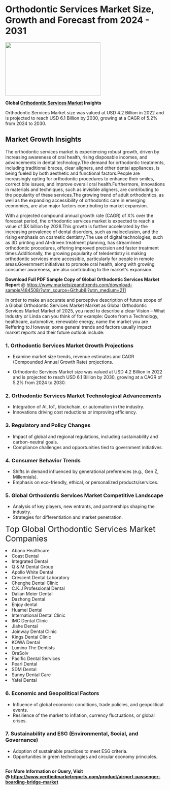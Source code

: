 <H1>Orthodontic Services Market Size, Growth and Forecast from 2024 - 2031</H1><img class="aligncenter size-medium wp-image-584254" src="https://thirdeyenews.in/wp-content/uploads/2024/09/Global-Market-Research-300x168.jpeg" alt="" width="300" height="168" /><p><strong>Global&nbsp;<a href="https://www.marketsizeandtrends.com/download-sample/484508/?utm_source=Github8j?utm_medium=211">Orthodontic Services Market</a> Insights</strong></p><p>Orthodontic Services Market size was valued at USD 4.2 Billion in 2022 and is projected to reach USD 6.1 Billion by 2030, growing at a CAGR of 5.2% from 2024 to 2030.</p><p><h2>Market Growth Insights</h2> <p>The orthodontic services market is experiencing robust growth, driven by increasing awareness of oral health, rising disposable incomes, and advancements in dental technology.The demand for orthodontic treatments, including traditional braces, clear aligners, and other dental appliances, is being fueled by both aesthetic and functional factors.People are increasingly opting for orthodontic procedures to enhance their smiles, correct bite issues, and improve overall oral health.Furthermore, innovations in materials and techniques, such as invisible aligners, are contributing to the popularity of these services.The growing trend of adult orthodontics, as well as the expanding accessibility of orthodontic care in emerging economies, are also major factors contributing to market expansion.</p> <p>With a projected compound annual growth rate (CAGR) of X% over the forecast period, the orthodontic services market is expected to reach a value of $X billion by 2028.This growth is further accelerated by the increasing prevalence of dental disorders, such as malocclusion, and the rising emphasis on cosmetic dentistry.The use of digital technologies, such as 3D printing and AI-driven treatment planning, has streamlined orthodontic procedures, offering improved precision and faster treatment times.Additionally, the growing popularity of teledentistry is making orthodontic services more accessible, particularly for people in remote areas.Government initiatives to promote oral health, along with growing consumer awareness, are also contributing to the market's expansion.</p> <p><span class=""><strong>Download Full PDF Sample Copy of Global Orthodontic Services Market Report</strong> @ <a href="https://www.marketsizeandtrends.com/download-sample/484508/?utm_source=Github8j?utm_medium=211" target="_blank">https://www.marketsizeandtrends.com/download-sample/484508/?utm_source=Github8j?utm_medium=211</a></span></p><p>In order to make an accurate and perceptive description of future scope of a Global&nbsp;Orthodontic Services Market Market as Global&nbsp;Orthodontic Services Market Market of 2025, you need to describe a clear Vision &ndash; What Industry or Linda can you think of for example: Quote from a Technology, healthcare, automotive, renewable energy, name the market you are Reffering to.However, some general trends and factors usually impact market reports and their future outlook include:</p><h3>1.&nbsp;<strong>Orthodontic Services Market Growth Projections</strong></h3><ul><li>Examine market size trends, revenue estimates and CAGR (Compounded Annual Growth Rate) projections.</li><li><p>Orthodontic Services Market size was valued at USD 4.2 Billion in 2022 and is projected to reach USD 6.1 Billion by 2030, growing at a CAGR of 5.2% from 2024 to 2030.</p></li></ul><h3>2.&nbsp;<strong>Orthodontic Services Market Technological Advancements</strong></h3><ul><li>Integration of AI, IoT, blockchain, or automation in the industry.</li><li>Innovations driving cost reductions or improving efficiency.</li></ul><h3>3.&nbsp;<strong>Regulatory and Policy Changes</strong></h3><ul><li>Impact of global and regional regulations, including sustainability and carbon-neutral goals.</li><li>Compliance challenges and opportunities tied to government initiatives.</li></ul><h3>4.&nbsp;<strong>Consumer Behavior Trends</strong></h3><ul><li>Shifts in demand influenced by generational preferences (e.g., Gen Z, Millennials).</li><li>Emphasis on eco-friendly, ethical, or personalized products/services.</li></ul><h3>5.&nbsp;<strong>Global Orthodontic Services Market Competitive Landscape</strong></h3><ul><li>Analysis of key players, new entrants, and partnerships shaping the industry.</li><li>Strategies for differentiation and market penetration.</li></ul><p data-pm-slice="1 1 []"><span style="color: inherit; font-family: inherit; font-size: 25px;">Top Global Orthodontic Services Market Companies</span></p><div class="" data-test-id=""><p><li>Abano Healthcare</li><li> Coast Dental</li><li> Integrated Dental</li><li> Q & M Dental Group</li><li> Apollo White Dental</li><li> Crescent Dental Laboratory</li><li> Chenghe Dental Clinic</li><li> C.K.J Professional Dental</li><li> Dalian Meier Dental</li><li> Dazhong Dental</li><li> Enjoy dental</li><li> Huamei Dental</li><li> International Dental Clinic</li><li> IMC Dental Clinic</li><li> Jiahe Dental</li><li> Joinway Dental Clinic</li><li> Kings Dental Clinic</li><li> KOWA Dental</li><li> Lumino The Dentists</li><li> OraSolv</li><li> Pacific Dental Services</li><li> Pearl Dental</li><li> SDM Dental</li><li> Sunny Dental Care</li><li> Yafei Dental</li></p></div><h3>6.&nbsp;<strong>Economic and Geopolitical Factors</strong></h3><ul><li>Influence of global economic conditions, trade policies, and geopolitical events.</li><li>Resilience of the market to inflation, currency fluctuations, or global crises.</li></ul><h3>7.&nbsp;<strong>Sustainability and ESG (Environmental, Social, and Governance)</strong></h3><ul><li>Adoption of sustainable practices to meet ESG criteria.</li><li>Opportunities in green technologies and circular economy principles.</li></ul><h2><strong style="font-size: 14px;">For More Information or Query, Visit @&nbsp;</strong><a style="background-color: #ffffff; font-size: 14px;" href="https://www.marketsizeandtrends.com/report/orthodontic-services-market/" target="_blank">https://www.verifiedmarketreports.com/product/airport-passenger-boarding-bridge-market</a></h2>